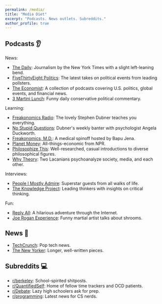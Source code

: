 ```yaml
---
permalink: /media/
title: "Media Diet"
excerpt: "Podcasts. News outlets. Subreddits."
author_profile: true
---
```


## Podcasts 👂

News:
* [The Daily](https://www.nytimes.com/column/the-daily): Journalism by the New York Times with a slight left-leaning bend.
* [FiveThirtyEight Politics](https://fivethirtyeight.com/podcasts/): The latest takes on political events from leading pollsters.
* [The Economist](https://www.economist.com/podcasts): A collection of podcasts covering U.S. politics, global events, and financial news.
* [3 Martini Lunch](https://www.nationalreview.com/podcasts/three-martini-lunch/): Funny daily conservative political commentary.

Learning:
* [Freakonomics Radio](https://freakonomics.com/archive/): The lovely Stephen Dubner teaches you everything.
* [No Stupid Questions](https://freakonomics.com/nsq/): Dubner's weekly banter with psychologist Angela Duckworth.
* [Freakonomics, M.D.](https://freakonomics.com/freakonomics-md/): A medical spinoff hosted by Bapu Jena.
* [Planet Money](https://www.npr.org/sections/money/): All-things-economic from NPR.
* [Philosophize This](https://www.philosophizethis.org/): Well-researched, casual introductions to diverse philosophical figures.
* [Why Theory](https://podbay.fm/p/why-theory): Two Lacanians psychoanalyze society, media, and each other.

Interviews:
* [People I Mostly Admire](https://freakonomics.com/pima/): Superstar guests from all walks of life.
* [The Knowledge Project](https://fs.blog/knowledge-podcast/): Leading thinkers with insights on critical thinking.

Fun:
* [Reply All](https://gimletmedia.com/shows/reply-all): A hilarious adventure through the Internet.
* [Joe Rogan Experience](https://www.joerogan.com/): Funny martial artist talks about shrooms.

## News 📰
* [TechCrunch](https://techcrunch.com/): Pop tech news.
* [The New Yorker](https://www.newyorker.com/): Longer, well-written pieces.


## Subreddits 💻
* [r/berkeley](https://www.reddit.com/r/berkeley/): School-spirited shitposts.
* [r/QuantifiedSelf](https://www.reddit.com/r/QuantifiedSelf/): Home of fellow time trackers and OCD patients.
* [r/Debate](https://www.reddit.com/r/Debate/): Lazy high schoolers ask for prep.
* [r/programming](https://www.reddit.com/r/programming): Latest news for CS nerds.